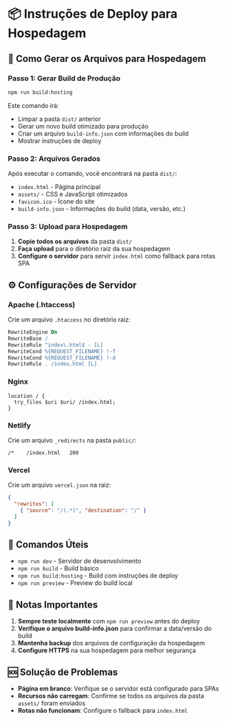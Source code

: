 # 📦 Instruções de Deploy para Hospedagem

## 🚀 Como Gerar os Arquivos para Hospedagem

### Passo 1: Gerar Build de Produção
```bash
npm run build:hosting
```

Este comando irá:
- Limpar a pasta `dist/` anterior
- Gerar um novo build otimizado para produção
- Criar um arquivo `build-info.json` com informações do build
- Mostrar instruções de deploy

### Passo 2: Arquivos Gerados
Após executar o comando, você encontrará na pasta `dist/`:
- `index.html` - Página principal
- `assets/` - CSS e JavaScript otimizados
- `favicon.ico` - Ícone do site
- `build-info.json` - Informações do build (data, versão, etc.)

### Passo 3: Upload para Hospedagem
1. **Copie todos os arquivos** da pasta `dist/`
2. **Faça upload** para o diretório raiz da sua hospedagem
3. **Configure o servidor** para servir `index.html` como fallback para rotas SPA

## ⚙️ Configurações de Servidor

### Apache (.htaccess)
Crie um arquivo `.htaccess` no diretório raiz:
```apache
RewriteEngine On
RewriteBase /
RewriteRule ^index\.html$ - [L]
RewriteCond %{REQUEST_FILENAME} !-f
RewriteCond %{REQUEST_FILENAME} !-d
RewriteRule . /index.html [L]
```

### Nginx
```nginx
location / {
  try_files $uri $uri/ /index.html;
}
```

### Netlify
Crie um arquivo `_redirects` na pasta `public/`:
```
/*    /index.html   200
```

### Vercel
Crie um arquivo `vercel.json` na raiz:
```json
{
  "rewrites": [
    { "source": "/(.*)", "destination": "/" }
  ]
}
```

## 🔧 Comandos Úteis

- `npm run dev` - Servidor de desenvolvimento
- `npm run build` - Build básico
- `npm run build:hosting` - Build com instruções de deploy
- `npm run preview` - Preview do build local

## 📝 Notas Importantes

1. **Sempre teste localmente** com `npm run preview` antes do deploy
2. **Verifique o arquivo build-info.json** para confirmar a data/versão do build
3. **Mantenha backup** dos arquivos de configuração da hospedagem
4. **Configure HTTPS** na sua hospedagem para melhor segurança

## 🆘 Solução de Problemas

- **Página em branco**: Verifique se o servidor está configurado para SPAs
- **Recursos não carregam**: Confirme se todos os arquivos da pasta `assets/` foram enviados
- **Rotas não funcionam**: Configure o fallback para `index.html`